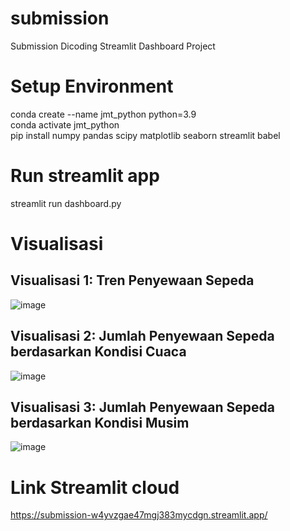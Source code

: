 # submission
Submission Dicoding Streamlit Dashboard Project

# Setup Environment
conda create --name jmt_python python=3.9 <br>
conda activate jmt_python <br>
pip install numpy pandas scipy matplotlib seaborn streamlit babel

# Run streamlit app
streamlit run dashboard.py

# Visualisasi
## Visualisasi 1: Tren Penyewaan Sepeda
![image](https://github.com/Jischak/jmtdashboard/assets/52368239/b1522764-d5f4-4a26-ba3e-c1ac6ef2d767)
## Visualisasi 2: Jumlah Penyewaan Sepeda berdasarkan Kondisi Cuaca
![image](https://github.com/Jischak/jmtdashboard/assets/52368239/396718cf-7c96-4c8e-a2b5-ba6ae7ff9c0a)
## Visualisasi 3: Jumlah Penyewaan Sepeda berdasarkan Kondisi Musim
![image](https://github.com/Jischak/jmtdashboard/assets/52368239/b93dc79c-7336-4c36-afe4-ce5acbb4592c)

# Link Streamlit cloud
https://submission-w4yvzgae47mgj383mycdgn.streamlit.app/
